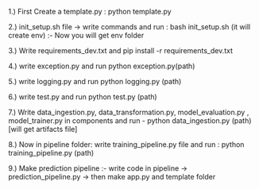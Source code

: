 


1.) First Create a template.py : python template.py 

2.) init_setup.sh file -> write commands and run : bash init_setup.sh 
(it will create env) :- Now you will get env folder 

3.) Write requirements_dev.txt and pip install -r   requirements_dev.txt


4.) write exception.py and run python exception.py(path) 

5.) write logging.py and run python logging.py (path) 

6.) write test.py and run python test.py (path) 

7.) Write data_ingestion.py, data_transformation.py, model_evaluation.py , model_trainer.py in components and run 
      - python data_ingestion.py (path)  [will get artifacts file] 

8.) Now in pipeline folder: write training_pipeline.py file and run : python training_pipeline.py (path) 

9.) Make prediction pipeline :- write code in pipeline -> prediction_pipeline.py -> then make app.py and template folder 






